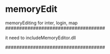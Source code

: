# memoryEdit #######################
memoryEditing for inter, login, map
####################################

it need to includeMemoryEditor.dll

####################################
